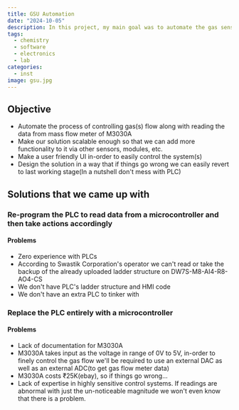 ```yaml
---
title: GSU Automation
date: "2024-10-05"
description: In this project, my main goal was to automate the gas sensing unit(GSU) which was initially controlled by a PLC.
tags:
  - chemistry
  - software
  - electronics
  - lab
categories:
  - inst
image: gsu.jpg
---
```


## Objective
- Automate the process of controlling gas(s) flow along with reading the data from mass flow meter of
M3030A
- Make our solution scalable enough so that we can add more functionality to it via other sensors, modules, etc.
- Make a user friendly UI in-order to easily control the system(s)
- Design the solution in a way that if things go wrong we can easily revert to last working stage(In a nutshell don't mess with PLC)

## Solutions that we came up with

### Re-program the PLC to read data from a microcontroller and then take actions accordingly
#### Problems
- Zero experience with PLCs
- According to Swastik Corporation's operator we can't read or take the backup of the already uploaded ladder structure on DW7S-M8-AI4-R8-AO4-CS
- We don't have PLC's ladder structure and HMI code
- We don't have an extra PLC to tinker with

### Replace the PLC entirely with a microcontroller
#### Problems
- Lack of documentation for M3030A
- M3030A takes input as the voltage in range of 0V to 5V, in-order to finely control the gas flow we'll be required to use an external DAC as well as an external ADC(to get gas flow meter data)
- M3030A costs ₹25K(ebay), so if things go wrong...
- Lack of expertise in highly sensitive control systems. If readings are abnormal with just the un-noticeable magnitude we won't even know that there is a problem.
